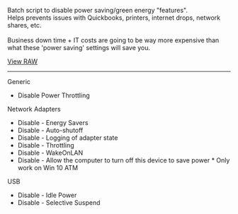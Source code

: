 Batch script to disable power saving/green energy "features".  
Helps prevents issues with Quickbooks, printers, internet drops, network shares, etc.  
<br>
Business down time + IT costs are going to be way more expensive than what these 'power saving' settings will save you.  

[View RAW](https://github.com/ShadowWhisperer/NoGreenWin/blob/main/AntiGreen.bat?raw=true)  

---------- 

Generic
  - Disable Power Throttling

Network Adapters 
  - Disable - Energy Savers
  - Disable - Auto-shutoff  
  - Disable - Logging of adapter state 
  - Disable - Throttling  
  - Disable - WakeOnLAN
  - Disable - Allow the computer to turn off this device to save power  * Only work on Win 10 ATM

USB  
  - Disable - Idle Power  
  - Disable - Selective Suspend  
